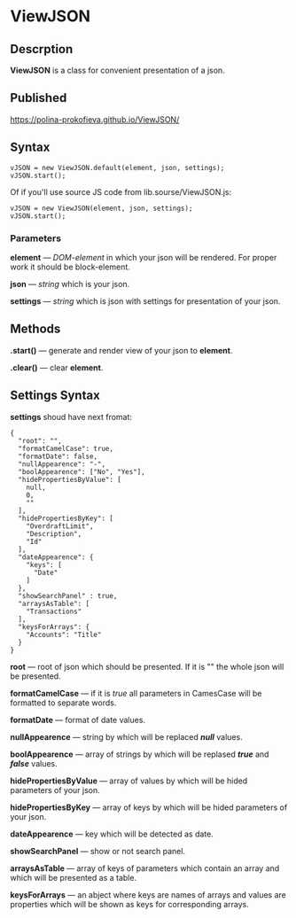 # ViewJSON

## Descrption

**ViewJSON** is a class for convenient presentation of a json.

## Published

https://polina-prokofieva.github.io/ViewJSON/

## Syntax

```
vJSON = new ViewJSON.default(element, json, settings);
vJSON.start();
```

Of if you'll use source JS code from lib.sourse/ViewJSON.js:

```
vJSON = new ViewJSON(element, json, settings);
vJSON.start();
```

### Parameters

**element** — _DOM-element_ in which your json will be rendered. For proper work it should be block-element.

**json** — _string_ which is your json.

**settings** — _string_ which is json with settings for presentation of your json.

## Methods

**.start()** — generate and render view of your json to **element**.

**.clear()** — clear **element**.

## Settings Syntax

**settings** shoud have next fromat:

```
{
  "root": "",
  "formatCamelCase": true,
  "formatDate": false,
  "nullAppearence": "-",
  "boolAppearence": ["No", "Yes"],
  "hidePropertiesByValue": [
    null,
    0,
    ""
  ],
  "hidePropertiesByKey": [
    "OverdraftLimit",
    "Description",
    "Id"
  ],
  "dateAppearence": {
    "keys": [
      "Date"
    ]
  },
  "showSearchPanel" : true,
  "arraysAsTable": [
    "Transactions"
  ],
  "keysForArrays": {
    "Accounts": "Title"
  }
}
```

**root** — root of json which should be presented. If it is "" the whole json will be presented.

**formatCamelCase** — if it is _true_ all parameters in CamesCase will be formatted to separate words.

**formatDate** — format of date values.

**nullAppearence** — string by which will be replaced **_null_** values.

**boolAppearence** — array of strings by which will be replased **_true_** and **_false_** values.

**hidePropertiesByValue** — array of values by which will be hided parameters of your json.

**hidePropertiesByKey** — array of keys by which will be hided parameters of your json.

**dateAppearence** — key which will be detected as date.

**showSearchPanel** — show or not search panel.

**arraysAsTable** — array of keys of parameters which contain an array and which will be presented as a table.

**keysForArrays** — an abject where keys are names of arrays and values are properties which will be shown as keys for corresponding arrays.
